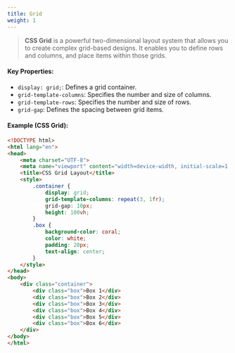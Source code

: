 ```yaml
---
title: Grid
weight: 1
---
```


> **CSS Grid** is a powerful two-dimensional layout system that allows you to create complex grid-based designs. It enables you to define rows and columns, and place items within those grids.

#### Key Properties:
- `display: grid;`: Defines a grid container.
- `grid-template-columns`: Specifies the number and size of columns.
- `grid-template-rows`: Specifies the number and size of rows.
- `grid-gap`: Defines the spacing between grid items.

#### Example (CSS Grid):

```html
<!DOCTYPE html>
<html lang="en">
<head>
    <meta charset="UTF-8">
    <meta name="viewport" content="width=device-width, initial-scale=1.0">
    <title>CSS Grid Layout</title>
    <style>
        .container {
            display: grid;
            grid-template-columns: repeat(3, 1fr);
            grid-gap: 10px;
            height: 100vh;
        }
        .box {
            background-color: coral;
            color: white;
            padding: 20px;
            text-align: center;
        }
    </style>
</head>
<body>
    <div class="container">
        <div class="box">Box 1</div>
        <div class="box">Box 2</div>
        <div class="box">Box 3</div>
        <div class="box">Box 4</div>
        <div class="box">Box 5</div>
        <div class="box">Box 6</div>
    </div>
</body>
</html>
```